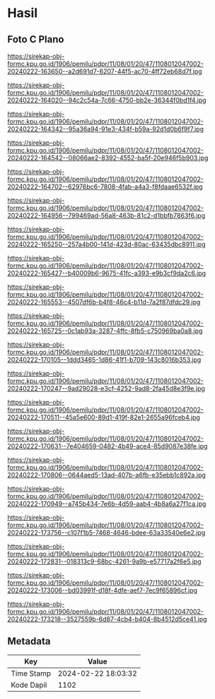 # Hasil

## Foto C Plano

https://sirekap-obj-formc.kpu.go.id/1906/pemilu/pdpr/11/08/01/20/47/1108012047002-20240222-163650--a2d691d7-6207-44f5-ac70-4ff72eb68d7f.jpg

https://sirekap-obj-formc.kpu.go.id/1906/pemilu/pdpr/11/08/01/20/47/1108012047002-20240222-164020--94c2c54a-7c66-4750-bb2e-36344f0bd1f4.jpg

https://sirekap-obj-formc.kpu.go.id/1906/pemilu/pdpr/11/08/01/20/47/1108012047002-20240222-164342--95a36a94-91e3-434f-b59a-92d1d0b6f9f7.jpg

https://sirekap-obj-formc.kpu.go.id/1906/pemilu/pdpr/11/08/01/20/47/1108012047002-20240222-164542--08066ae2-8392-4552-ba5f-20e946f5b903.jpg

https://sirekap-obj-formc.kpu.go.id/1906/pemilu/pdpr/11/08/01/20/47/1108012047002-20240222-164702--62976bc6-7808-4fab-a4a3-f8fdaae6532f.jpg

https://sirekap-obj-formc.kpu.go.id/1906/pemilu/pdpr/11/08/01/20/47/1108012047002-20240222-164956--799469ad-56a8-463b-81c2-d1bbfb7863f6.jpg

https://sirekap-obj-formc.kpu.go.id/1906/pemilu/pdpr/11/08/01/20/47/1108012047002-20240222-165250--257a4b00-141d-423d-80ac-63435dbc8911.jpg

https://sirekap-obj-formc.kpu.go.id/1906/pemilu/pdpr/11/08/01/20/47/1108012047002-20240222-165427--b40009b6-9675-41fc-a393-e9b3cf9da2c6.jpg

https://sirekap-obj-formc.kpu.go.id/1906/pemilu/pdpr/11/08/01/20/47/1108012047002-20240222-165553--4507df6b-b4f8-46c4-b11d-7a2f87dfdc29.jpg

https://sirekap-obj-formc.kpu.go.id/1906/pemilu/pdpr/11/08/01/20/47/1108012047002-20240222-165725--0c1ab93a-3287-4ffc-8fb5-c750969ba0a8.jpg

https://sirekap-obj-formc.kpu.go.id/1906/pemilu/pdpr/11/08/01/20/47/1108012047002-20240222-170105--1ddd3465-1d86-41f1-b709-143c8016b353.jpg

https://sirekap-obj-formc.kpu.go.id/1906/pemilu/pdpr/11/08/01/20/47/1108012047002-20240222-170247--9ad29028-e3cf-4252-9ad8-2fa45d8e3f9e.jpg

https://sirekap-obj-formc.kpu.go.id/1906/pemilu/pdpr/11/08/01/20/47/1108012047002-20240222-170511--45a5e600-89d1-419f-82e1-2655a96fceb4.jpg

https://sirekap-obj-formc.kpu.go.id/1906/pemilu/pdpr/11/08/01/20/47/1108012047002-20240222-170631--7e404659-0482-4b49-ace4-85d9087e38fe.jpg

https://sirekap-obj-formc.kpu.go.id/1906/pemilu/pdpr/11/08/01/20/47/1108012047002-20240222-170806--0644aed5-13ad-407b-a6fb-e35ebb1c892a.jpg

https://sirekap-obj-formc.kpu.go.id/1906/pemilu/pdpr/11/08/01/20/47/1108012047002-20240222-170949--a745b434-7e6b-4d59-aab4-4b8a6a27f1ca.jpg

https://sirekap-obj-formc.kpu.go.id/1906/pemilu/pdpr/11/08/01/20/47/1108012047002-20240222-173756--c107f1b5-7468-4646-bdee-63a33540e6e2.jpg

https://sirekap-obj-formc.kpu.go.id/1906/pemilu/pdpr/11/08/01/20/47/1108012047002-20240222-172831--018313c9-68bc-4261-9a9b-e57717a2f6e5.jpg

https://sirekap-obj-formc.kpu.go.id/1906/pemilu/pdpr/11/08/01/20/47/1108012047002-20240222-173006--bd03991f-d18f-4dfe-aef7-7ec9f65896cf.jpg

https://sirekap-obj-formc.kpu.go.id/1906/pemilu/pdpr/11/08/01/20/47/1108012047002-20240222-173218--3527559b-6d87-4cb4-b404-8b4512d5ce41.jpg


## Metadata

| Key        | Value               |
| ---------- | ------------------- |
| Time Stamp | 2024-02-22 18:03:32 |
| Kode Dapil | 1102                |



